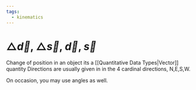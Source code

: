 ```yaml
---
tags:
  - kinematics
---
```

# $\triangle \overrightarrow d$, $\triangle \overrightarrow s$, $\overrightarrow d$, $\overrightarrow s$
Change of position in an object
its a [[Quantitative Data Types|Vector]] quantity
Directions are usually given in in the 4 cardinal directions, N,E,S,W.

On occasion, you may use angles as well.
